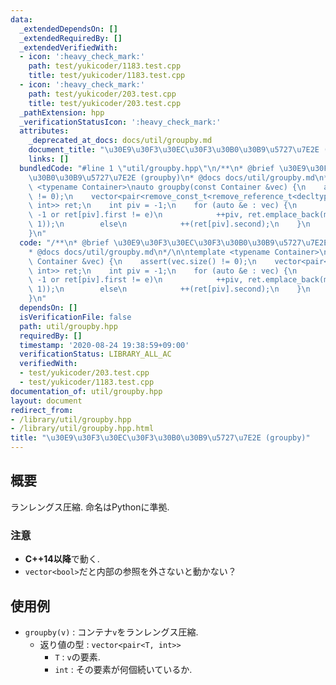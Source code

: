 ```yaml
---
data:
  _extendedDependsOn: []
  _extendedRequiredBy: []
  _extendedVerifiedWith:
  - icon: ':heavy_check_mark:'
    path: test/yukicoder/1183.test.cpp
    title: test/yukicoder/1183.test.cpp
  - icon: ':heavy_check_mark:'
    path: test/yukicoder/203.test.cpp
    title: test/yukicoder/203.test.cpp
  _pathExtension: hpp
  _verificationStatusIcon: ':heavy_check_mark:'
  attributes:
    _deprecated_at_docs: docs/util/groupby.md
    document_title: "\u30E9\u30F3\u30EC\u30F3\u30B0\u30B9\u5727\u7E2E (groupby)"
    links: []
  bundledCode: "#line 1 \"util/groupby.hpp\"\n/**\n* @brief \u30E9\u30F3\u30EC\u30F3\
    \u30B0\u30B9\u5727\u7E2E (groupby)\n* @docs docs/util/groupby.md\n*/\n\ntemplate\
    \ <typename Container>\nauto groupby(const Container &vec) {\n    assert(vec.size()\
    \ != 0);\n    vector<pair<remove_const_t<remove_reference_t<decltype(vec.front())>>,\
    \ int>> ret;\n    int piv = -1;\n    for (auto &e : vec) {\n        if (piv ==\
    \ -1 or ret[piv].first != e)\n            ++piv, ret.emplace_back(make_pair(e,\
    \ 1));\n        else\n            ++(ret[piv].second);\n    }\n    return ret;\n\
    }\n"
  code: "/**\n* @brief \u30E9\u30F3\u30EC\u30F3\u30B0\u30B9\u5727\u7E2E (groupby)\n\
    * @docs docs/util/groupby.md\n*/\n\ntemplate <typename Container>\nauto groupby(const\
    \ Container &vec) {\n    assert(vec.size() != 0);\n    vector<pair<remove_const_t<remove_reference_t<decltype(vec.front())>>,\
    \ int>> ret;\n    int piv = -1;\n    for (auto &e : vec) {\n        if (piv ==\
    \ -1 or ret[piv].first != e)\n            ++piv, ret.emplace_back(make_pair(e,\
    \ 1));\n        else\n            ++(ret[piv].second);\n    }\n    return ret;\n\
    }\n"
  dependsOn: []
  isVerificationFile: false
  path: util/groupby.hpp
  requiredBy: []
  timestamp: '2020-08-24 19:38:59+09:00'
  verificationStatus: LIBRARY_ALL_AC
  verifiedWith:
  - test/yukicoder/203.test.cpp
  - test/yukicoder/1183.test.cpp
documentation_of: util/groupby.hpp
layout: document
redirect_from:
- /library/util/groupby.hpp
- /library/util/groupby.hpp.html
title: "\u30E9\u30F3\u30EC\u30F3\u30B0\u30B9\u5727\u7E2E (groupby)"
---
```

## 概要

ランレングス圧縮. 命名はPythonに準拠.

### 注意

* **C++14以降**で動く.
* `vector<bool>`だと内部の参照を外さないと動かない？

## 使用例

* `groupby(v)` : コンテナ`v`をランレングス圧縮.
  * 返り値の型 : `vector<pair<T, int>>`
    * `T` : `v`の要素.
    * `int` : その要素が何個続いているか.
